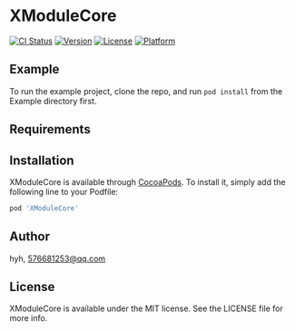 # XModuleCore

[![CI Status](https://img.shields.io/travis/hyh/XModuleCore.svg?style=flat)](https://travis-ci.org/hyh/XModuleCore)
[![Version](https://img.shields.io/cocoapods/v/XModuleCore.svg?style=flat)](https://cocoapods.org/pods/XModuleCore)
[![License](https://img.shields.io/cocoapods/l/XModuleCore.svg?style=flat)](https://cocoapods.org/pods/XModuleCore)
[![Platform](https://img.shields.io/cocoapods/p/XModuleCore.svg?style=flat)](https://cocoapods.org/pods/XModuleCore)

## Example

To run the example project, clone the repo, and run `pod install` from the Example directory first.

## Requirements

## Installation

XModuleCore is available through [CocoaPods](https://cocoapods.org). To install
it, simply add the following line to your Podfile:

```ruby
pod 'XModuleCore'
```

## Author

hyh, 576681253@qq.com

## License

XModuleCore is available under the MIT license. See the LICENSE file for more info.
